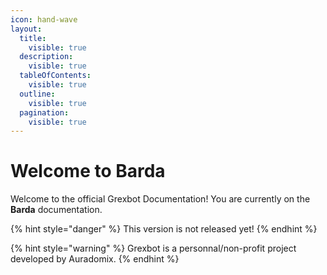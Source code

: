 ```yaml
---
icon: hand-wave
layout:
  title:
    visible: true
  description:
    visible: true
  tableOfContents:
    visible: true
  outline:
    visible: true
  pagination:
    visible: true
---
```


# Welcome to Barda

Welcome to the official Grexbot Documentation! You are currently on the **Barda** documentation.

{% hint style="danger" %}
This version is not released yet!
{% endhint %}

{% hint style="warning" %}
Grexbot is a personnal/non-profit project developed by Auradomix.
{% endhint %}
